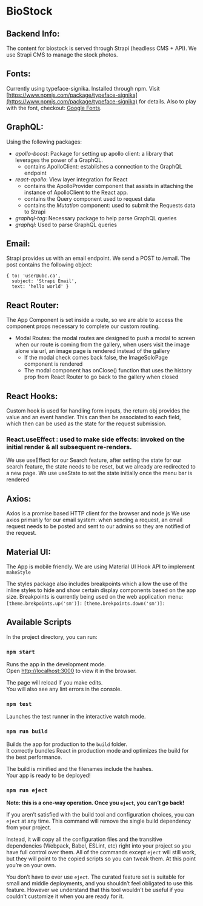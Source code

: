 # BioStock

## Backend Info:
The content for biostock is served through Strapi (headless CMS + API).  We use Strapi CMS to manage the stock photos. 


## Fonts:
Currently using typeface-signika.  Installed through npm.  Visit [https://www.npmjs.com/package/typeface-signika](https://www.npmjs.com/package/typeface-signika) for details.  Also to play with the font, checkout: [Google Fonts](https://fonts.google.com/specimen/Signika).

## GraphQL:
Using the following packages:
- *apollo-boost*: Package for setting up apollo client: a library that leverages the power of a GraphQL.
    - contains ApolloClient: establishes a connection to the GraphQL endpoint
- *react-apollo*: View layer integration for React
    - contains the ApolloProvider component that assists in attaching the instance of ApolloClient to the React app.
    - contains the Query component used to request data
    - contains the *Mutation* component: used to submit the Requests data to Strapi
- *graphql-tag*: Necessary package to help parse GraphQL queries
- *graphql*: Used to parse GraphQL queries

## Email:
Strapi provides us with an email endpoint.  We send a POST to /email.  The post contains the following object:
```
{ to: 'user@ubc.ca',
  subject: 'Strapi Email',
  text: 'hello world' }
```

## React Router:
The App Component is set inside a route, so we are able to access the component props necessary to complete our custom routing.

- Modal Routes: the modal routes are designed to push a modal to screen when our route is coming from the gallery, when users visit the image alone via url, an image page is rendered instead of the gallery
    - If the modal check comes back false, the ImageSoloPage component is rendered
    - The modal component has onClose() function that uses the history prop from React Router to go back to the gallery when closed

## React Hooks:
Custom hook is used for handling form inputs, the return obj provides the value and an event handler.  This can then be associated to each field, which then can be used as the state for the request submission.


### React.useEffect : used to make side effects: invoked on the initial render & all subsequent re-renders.  
We use useEffect for our Search feature, after setting the state for our search feature, the state needs to be reset, but we already are redirected to a new page.  We use useState to set the state initially once the menu bar is rendered

## Axios:
Axios is a promise based HTTP client for the browser and node.js
We use axios primarily for our email system: when sending a request, an email request needs to be posted and sent to our admins so they are notified of the request.

## Material UI:
The App is mobile friendly.  We are using Material UI Hook API to implement ```makeStyle``` 

The styles package also includes breakpoints which allow the use of the inline styles to hide and show certain display components based on the app size.  Breakpoints is currently being used on the web application menu:
```[theme.brekpoints.up('sm')]:```
```[theme.brekpoints.down('sm')]:```
## Available Scripts

In the project directory, you can run:

### `npm start`

Runs the app in the development mode.<br>
Open [http://localhost:3000](http://localhost:3000) to view it in the browser.

The page will reload if you make edits.<br>
You will also see any lint errors in the console.

### `npm test`

Launches the test runner in the interactive watch mode.<br>

### `npm run build`

Builds the app for production to the `build` folder.<br>
It correctly bundles React in production mode and optimizes the build for the best performance.

The build is minified and the filenames include the hashes.<br>
Your app is ready to be deployed!

### `npm run eject`

**Note: this is a one-way operation. Once you `eject`, you can’t go back!**

If you aren’t satisfied with the build tool and configuration choices, you can `eject` at any time. This command will remove the single build dependency from your project.

Instead, it will copy all the configuration files and the transitive dependencies (Webpack, Babel, ESLint, etc) right into your project so you have full control over them. All of the commands except `eject` will still work, but they will point to the copied scripts so you can tweak them. At this point you’re on your own.

You don’t have to ever use `eject`. The curated feature set is suitable for small and middle deployments, and you shouldn’t feel obligated to use this feature. However we understand that this tool wouldn’t be useful if you couldn’t customize it when you are ready for it.


